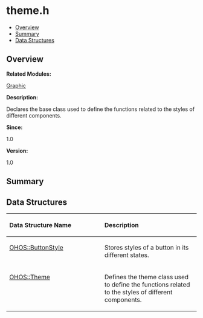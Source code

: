 # theme.h<a name="ZH-CN_TOPIC_0000001055678074"></a>

-   [Overview](#section1156845434165629)
-   [Summary](#section1803222741165629)
-   [Data Structures](#nested-classes)

## **Overview**<a name="section1156845434165629"></a>

**Related Modules:**

[Graphic](Graphic.md)

**Description:**

Declares the base class used to define the functions related to the styles of different components. 

**Since:**

1.0

**Version:**

1.0

## **Summary**<a name="section1803222741165629"></a>

## Data Structures<a name="nested-classes"></a>

<a name="table851389931165629"></a>
<table><thead align="left"><tr id="row392372679165629"><th class="cellrowborder" valign="top" width="50%" id="mcps1.1.3.1.1"><p id="p1522560666165629"><a name="p1522560666165629"></a><a name="p1522560666165629"></a>Data Structure Name</p>
</th>
<th class="cellrowborder" valign="top" width="50%" id="mcps1.1.3.1.2"><p id="p823589807165629"><a name="p823589807165629"></a><a name="p823589807165629"></a>Description</p>
</th>
</tr>
</thead>
<tbody><tr id="row2112220689165629"><td class="cellrowborder" valign="top" width="50%" headers="mcps1.1.3.1.1 "><p id="p1289310178165629"><a name="p1289310178165629"></a><a name="p1289310178165629"></a><a href="OHOS-ButtonStyle.md">OHOS::ButtonStyle</a></p>
</td>
<td class="cellrowborder" valign="top" width="50%" headers="mcps1.1.3.1.2 "><p id="p1035138074165629"><a name="p1035138074165629"></a><a name="p1035138074165629"></a>Stores styles of a button in its different states. </p>
</td>
</tr>
<tr id="row1347728263165629"><td class="cellrowborder" valign="top" width="50%" headers="mcps1.1.3.1.1 "><p id="p1367569971165629"><a name="p1367569971165629"></a><a name="p1367569971165629"></a><a href="OHOS-Theme.md">OHOS::Theme</a></p>
</td>
<td class="cellrowborder" valign="top" width="50%" headers="mcps1.1.3.1.2 "><p id="p1968721112165629"><a name="p1968721112165629"></a><a name="p1968721112165629"></a>Defines the theme class used to define the functions related to the styles of different components. </p>
</td>
</tr>
</tbody>
</table>

